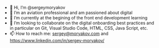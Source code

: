 - 👋 Hi, I’m @sergeymoryakov
- 👀 I’m an aviation professional and am passioned about digital
- 🌱 I’m currently at the begining of the front end development learning
- 💞️ I’m looking to collaborate on the digital onboarding best practices and in particular on Git, Visual Studio Code, HTML, CSS, Java Script, etc. 
- 📫 How to reach me: sergey@moryakov.com and https://www.linkedin.com/in/sergey-moryakov/
